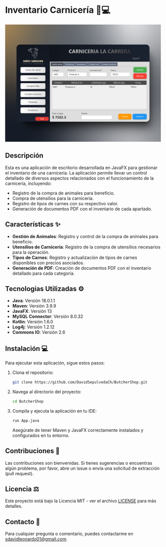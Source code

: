# Inventario Carnicería 🥩💻

![Gestión de Inventario](./MockUp_2.png)

## Descripción

Esta es una aplicación de escritorio desarrollada en JavaFX para gestionar el inventario de una carnicería. La aplicación permite llevar un control detallado de diversos aspectos relacionados con el funcionamiento de la carnicería, incluyendo:

- Registro de la compra de animales para beneficio.
- Compra de utensilios para la carnicería.
- Registro de tipos de carnes con su respectivo valor.
- Generación de documentos PDF con el inventario de cada apartado.

## Características ✨

- **Gestión de Animales**: Registro y control de la compra de animales para beneficio.
- **Utensilios de Carnicería**: Registro de la compra de utensilios necesarios para la operación.
- **Tipos de Carnes**: Registro y actualización de tipos de carnes disponibles con precios asociados.
- **Generación de PDF**: Creación de documentos PDF con el inventario detallado para cada categoría.

## Tecnologías Utilizadas ⚙

- **Java**: Versión 18.0.1.1
- **Maven**: Versión 3.9.9
- **JavaFX**: Versión 13
- **MySQL Connector**: Versión 8.0.32
- **Kotlin**: Versión 1.6.0
- **Log4j**: Versión 1.2.12
- **Commons IO**: Versión 2.6

## Instalación 💻

Para ejecutar esta aplicación, sigue estos pasos:

1. Clona el repositorio:

   ```bash
   git clone https://github.com/DavidSepulvedaCh/ButcherShop.git
   ```

2. Navega al directorio del proyecto:

   ```bash
   cd ButcherShop
   ```

3. Compila y ejecuta la aplicación en tu IDE:

   ```bash
   run App.java
   ```

   Asegúrate de tener Maven y JavaFX correctamente instalados y configurados en tu entorno.

## Contribuciones 🤝

Las contribuciones son bienvenidas. Si tienes sugerencias o encuentras algún problema, por favor, abre un issue o envía una solicitud de extracción (pull request).

## Licencia ⚖

Este proyecto está bajo la Licencia MIT - ver el archivo [LICENSE](./LICENSE) para más detalles.

## Contacto 📧

Para cualquier pregunta o comentario, puedes contactarme en [sdavidleonardo01@gmail.com](mailto:sdavidleonardo01@gmail.com).
